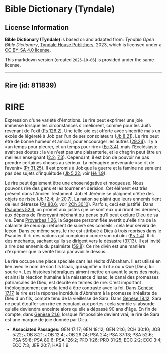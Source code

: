 # Bible Dictionary (Tyndale)

## License Information

**Bible Dictionary (Tyndale)** is based on and adapted from: _Tyndale Open Bible Dictionary_, [Tyndale House Publishers](https://tyndaleopenresources.com/), 2023, which is licensed under a [CC BY-SA 4.0 license](https://creativecommons.org/licenses/by-sa/4.0/legalcode.en).

This markdown version (created `2025-10-06`) is provided under the same license.



--------------------------------

## Rire (id: 811839)

RIRE
====

Expression d'une variété d'émotions. Le rire peut exprimer une joie immense lorsque les circonstances s'améliorent, comme pour les Juifs revenant de l'exil ([Ps 126\.2](https://ref.ly/Ps126:2)). Une telle joie est offerte avec sincérité mais un excès de légèreté à Job par l'un de ses consolateurs ([Jb 8\.21](https://ref.ly/Job8:21)). Le rire peut être de bonne humeur et amical, pour encourager les autres ([29\.24](https://ref.ly/Job29:24)). Il y a «un temps pour pleurer, et un temps pour rire» ([Ec 3\.4](https://ref.ly/Eccl3:4)), mais l'Ecclésiaste avait ses doutes : la vie n'est pas une plaisanterie, et le chagrin peut être un meilleur enseignant ([2\.2](https://ref.ly/Eccl2:2); [7\.3](https://ref.ly/Eccl7:3)). Cependant, il est bon de pouvoir ne pas prendre certaines choses au sérieux. La ménagère prévenante «se rit de l’avenir» ([Pr 31\.25](https://ref.ly/Prov31:25)). Il est promis à Job que la guerre et la famine ne seraient pas des sujets d'inquiétude ([Jb 5\.22](https://ref.ly/Job5:22); voir [Hé 1\.9](https://ref.ly/Hab1:9)).

Le rire peut également être une chose négative et moqueuse. Nous pouvons rire des gens et les tourner en dérision. Cet élément est très présent dans l'Ancien Testament. Job et Jérémie se plaignent d'être des objets de risée ([Jb 12\.4](https://ref.ly/Job12:4); [Jr 20\.7](https://ref.ly/Jer20:7)). La nation se plaint que leurs ennemis rient de leur détresse ([Ps 80\.6](https://ref.ly/Ps80:6); voir [2Ch 30\.10](https://ref.ly/2Chr30:10)). Parfois, ceci est justifié. Dans [Psaumes 52\.6](https://ref.ly/Ps52:6), on promet aux justes que ce sont eux qui riront les derniers, aux dépens de l'incroyant méchant qui pense qu'il peut exclure Dieu de sa vie. Dans [Proverbes 1\.26](https://ref.ly/Prov1:26), la Sagesse personnifiée avertit qu'elle rira de la calamité de ceux qui refusent de suivre ses conseils : cela leur servira de leçon. Dans ce même sens, le rire est attribué à Dieu à trois reprises dans le Psautier. Il rit des nations qui complotent contre son roi oint ([Ps 2\.4](https://ref.ly/Ps2:4)). Il rit des méchants, sachant qu'ils se dirigent vers le désastre ([37\.13](https://ref.ly/Ps37:13)). Il est invité à rire des ennemis du psalmiste ([59\.8](https://ref.ly/Ps59:8)). Ce rire divin est une manière d'exprimer que la vérité finira par avoir le dessus.

Le rire occupe une place spéciale dans les récits d'Abraham. Il est utilisé en lien avec le nom de son fils Isaac, qui signifie « Il rit » ou « Que \[Dieu] lui sourie ». Les histoires hébraïques aiment mettre en avant le sens des mots, et ainsi la réaction humaine à la naissance d'Isaac, le canal des promesses patriarcales de Dieu, est décrite en termes de rire. C'est important théologiquement car cela tend à être contrasté avec la foi. Dans [Genèse 17\.17](https://ref.ly/Gen17:17), le rire est la réponse incrédule d'Abraham à la promesse irréaliste de Dieu d'un fils, compte tenu de la vieillesse de Sara. Dans [Genèse 18\.12](https://ref.ly/Gen18:12), Sara ne peut étouffer son rire en écoutant aux portes : cela semble si absurde qu'elle deviendra enceinte alors qu'elle a dépassé 90 ans d'âge. En fin de compte, dans [Genèse 21\.6](https://ref.ly/Gen21:6), lorsque l'impossible devient vrai, le rire de Sara est une marque de joie donnée par Dieu.

* **Associated Passages:** GEN 17:17; GEN 18:12; GEN 21:6; 2CH 30:10; JOB 5:22; JOB 8:21; JOB 12:4; JOB 29:24; PSA 2:4; PSA 37:13; PSA 52:6; PSA 59:8; PSA 80:6; PSA 126:2; PRO 1:26; PRO 31:25; ECC 2:2; ECC 3:4; ECC 7:3; JER 20:7; HAB 1:9


